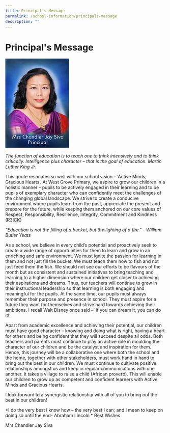 ```yaml
---
title: Principal's Message
permalink: /school-information/principals-message
description: ""
---
```

# Principal's Message

![](/images/Mrs%20Chandler%20Jay%20Siva.jpg)

*The function of education is to teach one to think intensively and to think critically. Intelligence plus character – that is the goal of education. Martin Luther King Jr.*

This quote resonates so well with our school vision – ‘Active Minds, Gracious Hearts’.  At West Grove Primary, we aspire to grow our children in a holistic manner – pupils to be actively engaged in their learning and to be pupils of exemplary character who can confidently meet the challenges of the changing global landscape. We strive to create a conducive environment where pupils learn from the past, appreciate the present and prepare for the future, while keeping them anchored on our core values of Respect, Responsibility, Resilience, Integrity, Commitment and Kindness (R3ICK)

*"Education is not the filling of a bucket, but the lighting of a fire." - William Butler Yeats*

As a school, we believe in every child’s potential and proactively seek to create a wide range of opportunities for them to learn and grow in an enriching and safe environment.   We must ignite the passion for learning in them and not just fill the bucket. We must teach them how to fish and not just feed them the fish. We should not see our efforts to be flavours of the month but as consistent and sustained initiatives to bring teaching and learning to a higher dimension where our children get closer to achieving their aspirations and dreams.  Thus, our teachers will continue to grow in their instructional leadership so that learning is both engaging and meaningful for the pupils. At the same time, our pupils must always remember their purpose and presence in school.  They must aspire for a future they want for themselves and strive hard towards achieving their ambitions.  I recall Walt Disney once said –‘ If you can dream it, you can do it!’

Apart from academic excellence and achieving their potential, our children must have good character – knowing and doing what is right, having a heart for others and being confident that they will succeed despite all odds. Both teachers and parents must continue to play an active role in moulding the character of our children and be the catalyst and inspiration for them. Hence, this journey will be a collaborative one where both the school and the home, together with other stakeholders, must work hand in hand to bring out the best in our children. We must continue to cultivate positive relationships amongst us and keep in regular communications with one another. It takes a village to raise a child (African proverb). This will enable our children to grow up as competent and confident learners with Active Minds and Gracious Hearts.

I look forward to a synergistic relationship with all of you to bring out the best in our children!

*I do the very best I know how – the very best I can; and I mean to keep on doing so until the end- Abraham Lincoln
*
Best Wishes

Mrs Chandler Jay Siva
